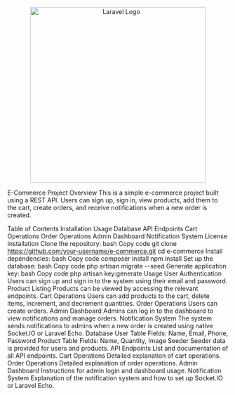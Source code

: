 <p align="center"><a href="https://laravel.com" target="_blank"><img src="https://raw.githubusercontent.com/laravel/art/master/logo-lockup/5%20SVG/2%20CMYK/1%20Full%20Color/laravel-logolockup-cmyk-red.svg" width="400" alt="Laravel Logo"></a></p>

E-Commerce Project
Overview
This is a simple e-commerce project built using a REST API. Users can sign up, sign in, view products, add them to the cart, create orders, and receive notifications when a new order is created.

Table of Contents
Installation
Usage
Database
API Endpoints
Cart Operations
Order Operations
Admin Dashboard
Notification System
License
Installation
Clone the repository:
bash
Copy code
git clone https://github.com/your-username/e-commerce.git
cd e-commerce
Install dependencies:
bash
Copy code
composer install
npm install
Set up the database:
bash
Copy code
php artisan migrate --seed
Generate application key:
bash
Copy code
php artisan key:generate
Usage
User Authentication
Users can sign up and sign in to the system using their email and password.
Product Listing
Products can be viewed by accessing the relevant endpoints.
Cart Operations
Users can add products to the cart, delete items, increment, and decrement quantities.
Order Operations
Users can create orders.
Admin Dashboard
Admins can log in to the dashboard to view notifications and manage orders.
Notification System
The system sends notifications to admins when a new order is created using native Socket.IO or Laravel Echo.
Database
User Table
Fields: Name, Email, Phone, Password
Product Table
Fields: Name, Quantity, Image
Seeder
Seeder data is provided for users and products.
API Endpoints
List and documentation of all API endpoints.
Cart Operations
Detailed explanation of cart operations.
Order Operations
Detailed explanation of order operations.
Admin Dashboard
Instructions for admin login and dashboard usage.
Notification System
Explanation of the notification system and how to set up Socket.IO or Laravel Echo.
